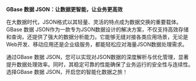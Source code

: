**GBase 数据 JSON：让数据更智能，让业务更高效**

在大数据时代，JSON格式以其轻量、灵活的特点成为数据交换的重要载体。GBase 数据 JSON作为一款专为JSON数据设计的解决方案，不仅支持高效存储和查询，还提供了强大的数据分析能力。它能够无缝对接各类应用场景，无论是Web开发、移动应用还是企业级服务，都能轻松应对海量JSON数据处理需求。

通过GBase 数据 JSON，您可以实现对JSON数据的深度解析与优化管理，显著提升数据处理效率。同时，其稳定可靠的性能确保了业务运行的安全性与连续性。选择GBase 数据 JSON，开启您的智能化数据之旅！